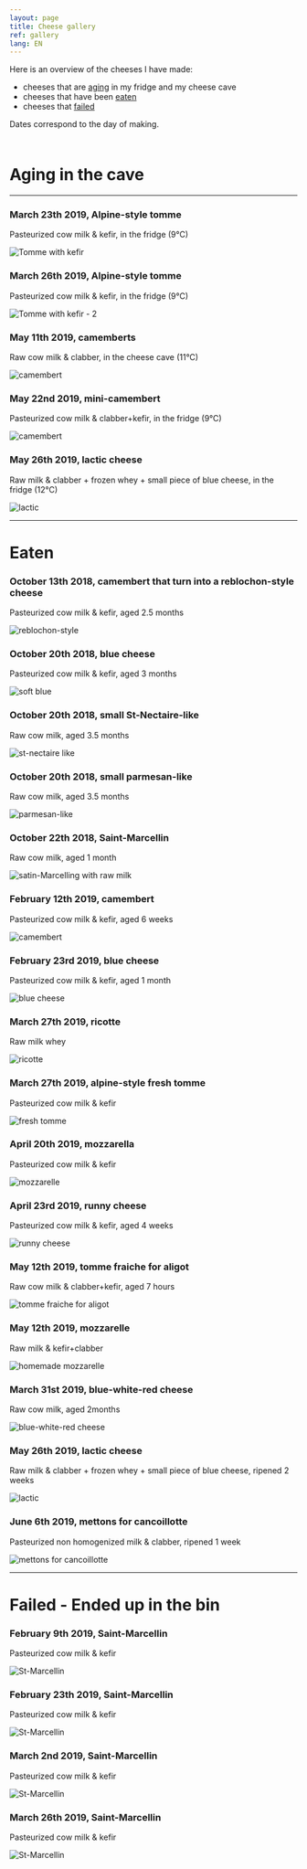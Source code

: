 ```yaml
---
layout: page
title: Cheese gallery
ref: gallery
lang: EN
---
```


Here is an overview of the cheeses I have made:
- cheeses that are [aging](#aging-in-the-cave) in my fridge and my cheese cave
- cheeses that have been [eaten](#eaten)
- cheeses that [failed](#failed---ended-up-in-the-bin)

Dates correspond to the day of making.


<span style="line-height:10px;"><br></span> 
# Aging in the cave
---

### March 23th 2019, Alpine-style tomme

Pasteurized cow milk & kefir, in the fridge (9°C)

![Tomme with kefir]({{site.baseurl}}/assets/img/cheese/gallery/aging/23-03-19_tomme-kefir.JPG)
<span style="line-height:10px;"><br></span> 

### March 26th 2019, Alpine-style tomme

Pasteurized cow milk & kefir, in the fridge (9°C)

![Tomme with kefir - 2]({{site.baseurl}}/assets/img/cheese/gallery/aging/26-03-19_tomme-kefir.JPG)
<span style="line-height:10px;"><br></span> 


### May 11th 2019, camemberts

Raw cow milk & clabber, in the cheese cave (11°C)

![camembert]({{site.baseurl}}/assets/img/cheese/gallery/aging/19-05-12_camemberts-raw-milk.jpg)
<span style="line-height:10px;"><br></span> 


### May 22nd 2019, mini-camembert

Pasteurized cow milk & clabber+kefir, in the fridge (9°C)

![camembert]({{site.baseurl}}/assets/img/cheese/gallery/aging/22-05-2019_petit-camembert.jpg)
<span style="line-height:10px;"><br></span> 


### May 26th 2019, lactic cheese

Raw milk & clabber + frozen whey + small piece of blue cheese, in the fridge (12°C)

![lactic]({{site.baseurl}}/assets/img/cheese/gallery/aging/26-05-2019_lactique.jpg)
<span style="line-height:10px;"><br></span> 

---

# Eaten

### October 13th 2018, camembert that turn into a reblochon-style cheese

Pasteurized cow milk & kefir, aged 2.5 months

![reblochon-style]({{site.baseurl}}/assets/img/cheese/gallery/eaten/13-10-18_kefir.JPG)
<span style="line-height:10px;"><br></span> 

### October 20th 2018, blue cheese

Pasteurized cow milk & kefir, aged 3 months

![soft blue]({{site.baseurl}}/assets/img/cheese/gallery/eaten/22-10-18_lait-cru.JPG)
<span style="line-height:10px;"><br></span> 

### October 20th 2018, small St-Nectaire-like

Raw cow milk, aged 3.5 months

![st-nectaire like]({{site.baseurl}}/assets/img/cheese/gallery/eaten/22-10-18_lait-cru-2.JPG)
<span style="line-height:10px;"><br></span>

### October 20th 2018, small parmesan-like

Raw cow milk, aged 3.5 months

![parmesan-like]({{site.baseurl}}/assets/img/cheese/gallery/eaten/22-10-18_lait-cru-3.JPG)
<span style="line-height:10px;"><br></span>

### October 22th 2018, Saint-Marcellin

Raw cow milk, aged 1 month

![satin-Marcelling with raw milk]({{site.baseurl}}/assets/img/cheese/gallery/eaten/22-10-18_StMarcellin-lait-cru.JPG)
<span style="line-height:10px;"><br></span> 

### February 12th 2019, camembert

Pasteurized cow milk & kefir, aged 6 weeks

![camembert]({{site.baseurl}}/assets/img/cheese/gallery/eaten/12-02-19_camembert-kefir.JPG)
<span style="line-height:10px;"><br></span> 

### February 23rd 2019, blue cheese

Pasteurized cow milk & kefir, aged 1 month

![blue cheese]({{site.baseurl}}/assets/img/cheese/gallery/eaten/23-02-19_bleu-kefir.JPG)
<span style="line-height:10px;"><br></span> 

### March 27th 2019, ricotte

Raw milk whey

![ricotte]({{site.baseurl}}/assets/img/cheese/gallery/eaten/27-03-19_ricotte.JPG)
<span style="line-height:10px;"><br></span>

### March 27th 2019, alpine-style fresh tomme

Pasteurized cow milk & kefir

![fresh tomme]({{site.baseurl}}/assets/img/cheese/gallery/eaten/06-04-19_tomme-fraiche.JPG)
<span style="line-height:10px;"><br></span> 


### April 20th 2019, mozzarella

Pasteurized cow milk & kefir

![mozzarelle]({{site.baseurl}}/assets/img/cheese/gallery/eaten/2019-04-20_mozzarella.JPG)
<span style="line-height:10px;"><br></span>


### April 23rd 2019, runny cheese

Pasteurized cow milk & kefir, aged 4 weeks

![runny cheese]({{site.baseurl}}/assets/img/cheese/gallery/eaten/23-04-19_camembert-kefir.jpg)
<span style="line-height:10px;"><br></span> 


### May 12th 2019, tomme fraiche for aligot

Raw cow milk & clabber+kefir, aged 7 hours

![tomme fraiche for aligot]({{site.baseurl}}/assets/img/cheese/2019-04/fresh-tomme.JPG)
<span style="line-height:10px;"><br></span> 


### May 12th 2019, mozzarelle

Raw milk & kefir+clabber

![homemade mozzarelle]({{site.baseurl}}/assets/img/cheese/gallery/eaten/19-05-12_mozzarella-lait-cru.jpg)
<span style="line-height:10px;"><br></span>


### March 31st 2019, blue-white-red cheese

Raw cow milk, aged 2months

![blue-white-red cheese]({{site.baseurl}}/assets/img/cheese/gallery/eaten/31-03-19_lait-cru.JPG)
<span style="line-height:10px;"><br></span> 


### May 26th 2019, lactic cheese

Raw milk & clabber + frozen whey + small piece of blue cheese, ripened 2 weeks

![lactic]({{site.baseurl}}/assets/img/cheese/gallery/eaten/26-05-2019_lactique-2.jpg)
<span style="line-height:10px;"><br></span>


### June 6th 2019, mettons for cancoillotte

Pasteurized non homogenized milk & clabber, ripened 1 week

![mettons for cancoillotte]({{site.baseurl}}/assets/img/cheese/gallery/eaten/06-06-2019_metons.JPG)
<span style="line-height:10px;"><br></span> 

---

# Failed - Ended up in the bin


### February 9th 2019, Saint-Marcellin

Pasteurized cow milk & kefir

![St-Marcellin]({{site.baseurl}}/assets/img/cheese/gallery/failed/09-02-19_St-Marcellin-kefir.JPG)
<span style="line-height:10px;"><br></span>

### February 23th 2019, Saint-Marcellin

Pasteurized cow milk & kefir

![St-Marcellin]({{site.baseurl}}/assets/img/cheese/gallery/failed/23-02-19_StMarcellin-kefir.JPG)
<span style="line-height:10px;"><br></span> 

### March 2nd 2019, Saint-Marcellin

Pasteurized cow milk & kefir

![St-Marcellin]({{site.baseurl}}/assets/img/cheese/gallery/failed/02-03-19_St-Marcellin-Kefir.JPG)
<span style="line-height:10px;"><br></span>

### March 26th 2019, Saint-Marcellin

Pasteurized cow milk & kefir

![St-Marcellin]({{site.baseurl}}/assets/img/cheese/gallery/failed/26-03-19_StMarcellin-kefir.JPG)
<span style="line-height:10px;"><br></span> 